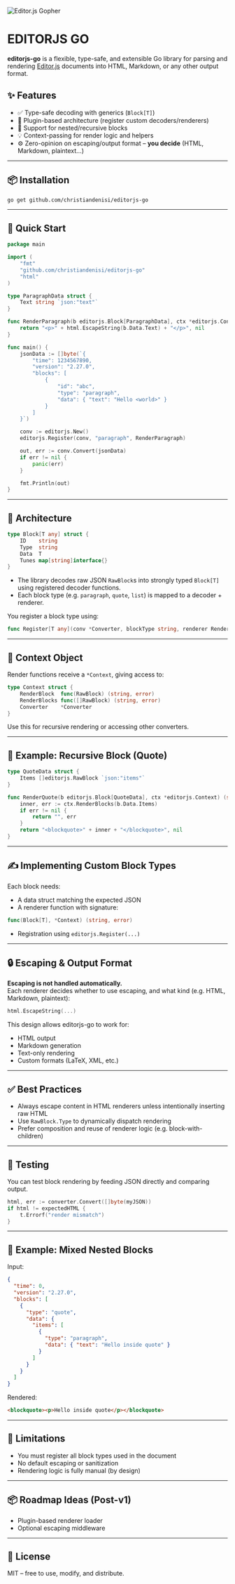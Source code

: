![Editor.js Gopher](./assets/editorjs-gopher.png)

# EDITORJS GO

**editorjs-go** is a flexible, type-safe, and extensible Go library for parsing and rendering [Editor.js](https://editorjs.io/) documents into HTML, Markdown, or any other output format.

## ✨ Features

- ✅ Type-safe decoding with generics (`Block[T]`)
- 🔌 Plugin-based architecture (register custom decoders/renderers)
- 🔄 Support for nested/recursive blocks
- 💡 Context-passing for render logic and helpers
- ⚙️ Zero-opinion on escaping/output format – **you decide** (HTML, Markdown, plaintext…)

---

## 📦 Installation

```bash
go get github.com/christiandenisi/editorjs-go
```

---

## 🚀 Quick Start

```go
package main

import (
    "fmt"
    "github.com/christiandenisi/editorjs-go"
    "html"
)

type ParagraphData struct {
    Text string `json:"text"`
}

func RenderParagraph(b editorjs.Block[ParagraphData], ctx *editorjs.Context) (string, error) {
    return "<p>" + html.EscapeString(b.Data.Text) + "</p>", nil
}

func main() {
    jsonData := []byte(`{
        "time": 1234567890,
        "version": "2.27.0",
        "blocks": [
            {
                "id": "abc",
                "type": "paragraph",
                "data": { "text": "Hello <world>" }
            }
        ]
    }`)

    conv := editorjs.New()
    editorjs.Register(conv, "paragraph", RenderParagraph)

    out, err := conv.Convert(jsonData)
    if err != nil {
        panic(err)
    }

    fmt.Println(out)
}
```

---

## 🧠 Architecture

```go
type Block[T any] struct {
    ID    string
    Type  string
    Data  T
    Tunes map[string]interface{}
}
```

- The library decodes raw JSON `RawBlock`s into strongly typed `Block[T]` using registered decoder functions.
- Each block type (e.g. `paragraph`, `quote`, `list`) is mapped to a decoder + renderer.

You register a block type using:

```go
func Register[T any](conv *Converter, blockType string, renderer Renderer[T])
```

---

## 🧱 Context Object

Render functions receive a `*Context`, giving access to:

```go
type Context struct {
    RenderBlock  func(RawBlock) (string, error)
    RenderBlocks func([]RawBlock) (string, error)
    Converter    *Converter
}
```

Use this for recursive rendering or accessing other converters.

---

## 🔄 Example: Recursive Block (Quote)

```go
type QuoteData struct {
    Items []editorjs.RawBlock `json:"items"`
}

func RenderQuote(b editorjs.Block[QuoteData], ctx *editorjs.Context) (string, error) {
    inner, err := ctx.RenderBlocks(b.Data.Items)
    if err != nil {
        return "", err
    }
    return "<blockquote>" + inner + "</blockquote>", nil
}
```

---

## ✍️ Implementing Custom Block Types

Each block needs:

- A data struct matching the expected JSON
- A renderer function with signature:

```go
func(Block[T], *Context) (string, error)
```

- Registration using `editorjs.Register(...)`

---

## 🔒 Escaping & Output Format

**Escaping is not handled automatically.**  
Each renderer decides whether to use escaping, and what kind (e.g. HTML, Markdown, plaintext):

```go
html.EscapeString(...)
```

This design allows editorjs-go to work for:
- HTML output
- Markdown generation
- Text-only rendering
- Custom formats (LaTeX, XML, etc.)

---

## ✅ Best Practices

- Always escape content in HTML renderers unless intentionally inserting raw HTML
- Use `RawBlock.Type` to dynamically dispatch rendering
- Prefer composition and reuse of renderer logic (e.g. block-with-children)

---

## 🧪 Testing

You can test block rendering by feeding JSON directly and comparing output.

```go
html, err := converter.Convert([]byte(myJSON))
if html != expectedHTML {
    t.Errorf("render mismatch")
}
```

---

## 📁 Example: Mixed Nested Blocks

Input:

```json
{
  "time": 0,
  "version": "2.27.0",
  "blocks": [
    {
      "type": "quote",
      "data": {
        "items": [
          {
            "type": "paragraph",
            "data": { "text": "Hello inside quote" }
          }
        ]
      }
    }
  ]
}
```

Rendered:

```html
<blockquote><p>Hello inside quote</p></blockquote>
```

---

## 📌 Limitations

- You must register all block types used in the document
- No default escaping or sanitization
- Rendering logic is fully manual (by design)

---

## 📦 Roadmap Ideas (Post-v1)

- Plugin-based renderer loader
- Optional escaping middleware

---

## 👤 License

MIT – free to use, modify, and distribute.
